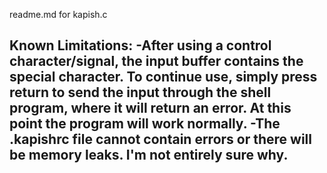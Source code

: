 readme.md for kapish.c

Known Limitations:
-After using a control character/signal, the input buffer contains the special character.
 To continue use, simply press return to send the input through the shell program, where it will
 return an error. At this point the program will work normally.
-The .kapishrc file cannot contain errors or there will be memory leaks. I'm not entirely sure why.
-
 
